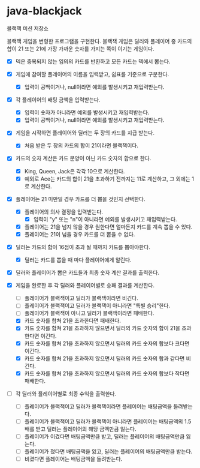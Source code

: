 # java-blackjack

블랙잭 미션 저장소

블랙잭 게임을 변형한 프로그램을 구현한다. 블랙잭 게임은 딜러와 플레이어 중 카드의 합이 21 또는 21에 가장 가까운 숫자를 가지는 쪽이 이기는 게임이다.

- [x] 덱은 중복되지 않는 임의의 카드를 반환하고 모든 카드는 덱에서 뽑는다.
- [x] 게임에 참여할 플레이어의 이름을 입력받고, 쉼표를 기준으로 구분한다.
    - [x] 입력이 공백이거나, null이라면 예외를 발생시키고 재입력받는다.
- [x] 각 플레이어의 배팅 금액을 입력받는다.
    - [x] 입력이 숫자가 아니라면 예외를 발생시키고 재입력받는다.
    - [x] 입력이 공백이거나, null이라면 예외를 발생시키고 재입력받는다.
- [x] 게임을 시작하면 플레이어와 딜러는 두 장의 카드를 지급 받는다.
    - [x] 처음 받은 두 장의 카드의 합이 21이라면 블랙잭이다.
- [x] 카드의 숫자 계산은 카드 문양이 아닌 카드 숫자의 합으로 한다.
    - [x] King, Queen, Jack은 각각 10으로 계산한다.
    - [x] 예외로 Ace는 카드의 합이 21을 초과하기 전까지는 11로 계산하고, 그 외에는 1로 계산한다.
- [x] 플레이어는 21 미만일 경우 카드를 더 뽑을 것인지 선택한다.
    - [x] 플레이어의 의사 결정을 입력받는다.
        - [x] 입력이 "y" 또는 "n"이 아니라면 예외를 발생시키고 재입력받는다.
    - [x] 플레이어는 21을 넘지 않을 경우 원한다면 얼마든지 카드를 계속 뽑을 수 있다.
    - [x] 플레이어는 21이 넘을 경우 카드를 더 뽑을 수 없다.

- [x] 딜러는 카드의 합이 16점이 초과 될 때까지 카드를 뽑아야한다.
    - [x] 딜러는 카드를 뽑을 때 마다 플레이어에게 알린다.

- [x] 딜러와 플레이어가 뽑은 카드들과 최종 숫자 계산 결과를 출력한다.

- [x] 게임을 완료한 후 각 딜러와 플레이어별로 승패 결과를 계산한다.
    - [ ] 플레이어가 블랙잭이고 딜러가 블랙잭이라면 비긴다.
    - [ ] 플레이어가 블랙잭이고 딜러가 블랙잭이 아니라면 "특별 승리"한다.
    - [ ] 플레이어가 블랙잭이 아니고 딜러가 블랙잭이라면 패배한다.
    - [x] 카드 숫자를 합쳐 21을 초과한다면 패배한다.
    - [x] 카드 숫자를 합쳐 21을 초과하지 않으면서 딜러의 카드 숫자의 합이 21을 초과한다면 이긴다.
    - [x] 카드 숫자를 합쳐 21을 초과하지 않으면서 딜러의 카드 숫자의 합보다 크다면 이긴다.
    - [x] 카드 숫자를 합쳐 21을 초과하지 않으면서 딜러의 카드 숫자의 합과 같다면 비긴다.
    - [x] 카드 숫자를 합쳐 21을 초과하지 않으면서 딜러의 카드 숫자의 합보다 작다면 패배한다.

- [ ] 각 딜러와 플레이어별로 최종 수익을 출력한다.
    - [ ] 플레이어가 블랙잭이고 딜러가 블랙잭이라면 플레이어는 배팅금액을 돌려받는다.
    - [ ] 플레이어가 블랙잭이고 딜러가 블랙잭이 아니라면 플레이어는 배팅금액의 1.5배를 받고 딜러는 플레이어의 해당 금액만큼 잃는다.
    - [ ] 플레이어가 이겼다면 배팅금액만큼 받고, 딜러는 플레이어의 배팅금액만큼 잃는다.
    - [ ] 플레이어가 졌다면 배팅금액을 잃고, 딜러는 플레이어의 배팅금액만큼 받는다.
    - [ ] 비겼다면 플레이어는 배팅금액을 돌려받는다.
